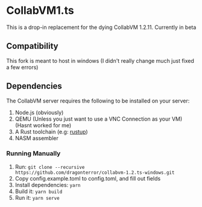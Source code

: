 # CollabVM1.ts
This is a drop-in replacement for the dying CollabVM 1.2.11. Currently in beta

## Compatibility

This fork is meant to host in windows (I didn't really change much just fixed a few errors)

## Dependencies

The CollabVM server requires the following to be installed on your server:

1. Node.js (obviously)
2. QEMU (Unless you just want to use a VNC Connection as your VM) (Hasnt worked for me)
3. A Rust toolchain (e.g: [rustup](https://rustup.rs))
4. NASM assembler

### Running Manually
1. Run: `git clone --recursive https://github.com/dragonterror/collabvm-1.2.ts-windows.git`
1. Copy config.example.toml to config.toml, and fill out fields
2. Install dependencies: `yarn`
3. Build it: `yarn build`
4. Run it: `yarn serve`
